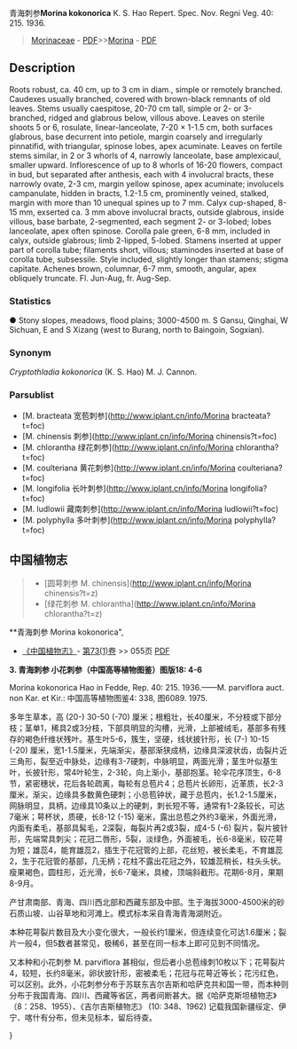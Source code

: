 青海刺参**Morina kokonorica** K. S. Hao Repert. Spec. Nov. Regni Veg. 40: 215. 1936.

> [Morinaceae](http://www.iplant.cn/info/Morinaceae?t=foc) - [PDF](http://www.iplant.cn/foc/pdf/Morinaceae.pdf)>>[Morina](http://www.iplant.cn/info/Morina?t=foc) - [PDF](http://www.iplant.cn/foc/pdf/Morina.pdf)

## Description

Roots robust, ca. 40 cm, up to 3 cm in diam., simple or remotely branched. Caudexes usually branched, covered with brown-black remnants of old leaves. Stems usually caespitose, 20-70 cm tall, simple or 2- or 3-branched, ridged and glabrous below, villous above. Leaves on sterile shoots 5 or 6, rosulate, linear-lanceolate, 7-20 × 1-1.5 cm, both surfaces glabrous, base decurrent into petiole, margin coarsely and irregularly pinnatifid, with triangular, spinose lobes, apex acuminate. Leaves on fertile stems similar, in 2 or 3 whorls of 4, narrowly lanceolate, base amplexicaul, smaller upward. Inflorescence of up to 8 whorls of 16-20 flowers, compact in bud, but separated after anthesis, each with 4 involucral bracts, these narrowly ovate, 2-3 cm, margin yellow spinose, apex acuminate; involucels campanulate, hidden in bracts, 1.2-1.5 cm, prominently veined, stalked, margin with more than 10 unequal spines up to 7 mm. Calyx cup-shaped, 8-15 mm, exserted ca. 3 mm above involucral bracts, outside glabrous, inside villous, base barbate, 2-segmented, each segment 2- or 3-lobed; lobes lanceolate, apex often spinose. Corolla pale green, 6-8 mm, included in calyx, outside glabrous; limb 2-lipped, 5-lobed. Stamens inserted at upper part of corolla tube; filaments short, villous; staminodes inserted at base of corolla tube, subsessile. Style included, slightly longer than stamens; stigma capitate. Achenes brown, columnar, 6-7 mm, smooth, angular, apex obliquely truncate. Fl. Jun-Aug, fr. Aug-Sep.

### Statistics
● Stony slopes, meadows, flood plains; 3000-4500 m. S Gansu, Qinghai, W Sichuan, E and S Xizang (west to Burang, north to Baingoin, Sogxian).

### Synonym
*Cryptothladia kokonorica* (K. S. Hao) M. J. Cannon.

### Parsublist

* [M.  bracteata  宽苞刺参](http://www.iplant.cn/info/Morina bracteata?t=foc)
* [M.  chinensis  刺参](http://www.iplant.cn/info/Morina chinensis?t=foc)
* [M.  chlorantha  绿花刺参](http://www.iplant.cn/info/Morina chlorantha?t=foc)
* [M.  coulteriana  黄花刺参](http://www.iplant.cn/info/Morina coulteriana?t=foc)
* [M.  longifolia  长叶刺参](http://www.iplant.cn/info/Morina longifolia?t=foc)
* [M.  ludlowii  藏南刺参](http://www.iplant.cn/info/Morina ludlowii?t=foc)
* [M.  polyphylla  多叶刺参](http://www.iplant.cn/info/Morina polyphylla?t=foc)

## 中国植物志

> * [圆萼刺参  M.  chinensis](http://www.iplant.cn/info/Morina chinensis?t=z)
> * [绿花刺参  M.  chlorantha](http://www.iplant.cn/info/Morina chlorantha?t=z)

**青海刺参 Morina kokonorica",

* [《中国植物志》](http://www.iplant.cn/frps)- [第73(1)卷](http://www.iplant.cn/frps/vol/73(1)) >> 055页 [PDF](http://www.iplant.cn/frps/pdf/73(1)/055.PDF)

**3. 青海刺参 小花刺参（中国高等植物图鉴）图版18: 4-6**

Morina kokonorica Hao in Fedde, Rep. 40: 215. 1936.——M. parviflora auct. non Kar. et Kir.: 中国高等植物图鉴4: 338, 图6089. 1975.

多年生草本，高 (20-) 30-50 (-70) 厘米；根粗壮，长40厘米，不分枝或下部分枝；茎单1，稀具2或3分枝，下部具明显的沟槽，光滑，上部被绒毛，基部多有残存的褐色纤维状残叶。基生叶5-6，簇生，坚硬，线状披针形，长 (7-) 10-15 (-20) 厘米，宽1-1.5厘米，先端渐尖，基部渐狭成柄，边缘具深波状齿，齿裂片近三角形，裂至近中脉处，边缘有3-7硬刺，中脉明显，两面光滑；茎生叶似基生叶，长披针形，常4叶轮生，2-3轮，向上渐小，基部抱茎。轮伞花序顶生，6-8节，紧密穗状，花后各轮疏离，每轮有总苞片4；总苞片长卵形，近革质，长2-3厘米，渐尖，边缘具多数黄色硬刺；小总苞钟状，藏于总苞内，长1.2-1.5厘米，网脉明显，具柄，边缘具10条以上的硬刺，刺长短不等，通常有1-2条较长，可达7毫米；萼杯状，质硬，长8-12 (-15) 毫米，露出总苞之外约3毫米，外面光滑，内面有柔毛，基部具髯毛，2深裂，每裂片再2或3裂，成4-5 (-6) 裂片，裂片披针形，先端常具刺尖；花冠二唇形，5裂，淡绿色，外面被毛，长6-8毫米，较花萼为短；雄蕊4，能育雄蕊2，插生于花冠管的上部，花丝短，被长柔毛，不育雄蕊2，生于花冠管的基部，几无柄；花柱不露出花冠之外，较雄蕊稍长，柱头头状。瘦果褐色，圆柱形，近光滑，长6-7毫米，具棱，顶端斜截形。花期6-8月，果期8-9月。

产甘肃南部、青海、四川西北部和西藏东部及中部。生于海拔3000-4500米的砂石质山坡、山谷草地和河滩上。模式标本采自青海青海湖附近。

本种花萼裂片数目及大小变化很大，一般长约1厘米，但连续变化可达1.6厘米；裂片一般4，但5数者甚常见，极稀6，甚至在同一标本上即可见到不同情况。

又本种和小花刺参 M. parviflora 甚相似，但后者小总苞缘刺10枚以下；花萼裂片4，较短，长约8毫米，卵状披针形，密被柔毛；花冠与花萼近等长；花污红色，可以区别。此外，小花刺参分布于苏联东吉尔吉斯和哈萨克共和国一带，而本种则分布于我国青海、四川、西藏等省区，两者间断甚大。据《哈萨克斯坦植物志》（8：258、1955）、《吉尔吉斯植物志》 (10: 348、1962) 记载我国新疆绥定、伊宁、喀什有分布，但未见标本，留后待查。

}